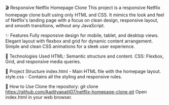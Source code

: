 🎬 Responsive Netflix Homepage Clone
This project is a responsive Netflix homepage clone built using only HTML and CSS. It mimics the look and feel of Netflix's landing page with a focus on clean design, responsive layout, and smooth transitions, without any JavaScript.

✨ Features
Fully responsive design for mobile, tablet, and desktop views.
Elegant layout with flexbox and grid for dynamic content arrangement.
Simple and clean CSS animations for a sleek user experience.

🚀 Technologies Used
HTML: Semantic structure and content.
CSS: Flexbox, Grid, and responsive media queries.

📂 Project Structure
index.html - Main HTML file with the homepage layout.
style.css - Contains all the styling and responsive rules.

📝 How to Use
Clone the repository: git clone https://github.com/Aadityapatil07/netflix-homepage-clone.git
Open index.html in your web browser.
